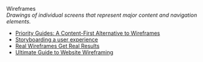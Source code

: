 Wireframes  
_Drawings of individual screens that represent major content and navigation elements._

*   [Priority Guides: A Content-First Alternative to Wireframes](http://alistapart.com/article/priority-guides-a-content-first-alternative-to-wireframes)  
*   [Storyboarding a user experience](http://www.visualbloke.com/NUIVIGPage.html)  
*   [Real Wireframes Get Real Results](http://boxesandarrows.com/real-wireframes-get-real-results/)  
*   [Ultimate Guide to Website Wireframing](http://sixrevisions.com/user-interface/website-wireframing/)  
